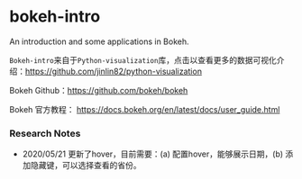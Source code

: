 # bokeh-intro
An introduction and some applications in Bokeh. 

`Bokeh-intro`来自于`Python-visualization`库，点击以查看更多的数据可视化介绍：https://github.com/jinlin82/python-visualization

Bokeh Github：https://github.com/bokeh/bokeh

Bokeh 官方教程： https://docs.bokeh.org/en/latest/docs/user_guide.html

### Research Notes

- 2020/05/21  更新了hover，目前需要：(a) 配置hover，能够展示日期，(b) 添加隐藏键，可以选择查看的省份。

